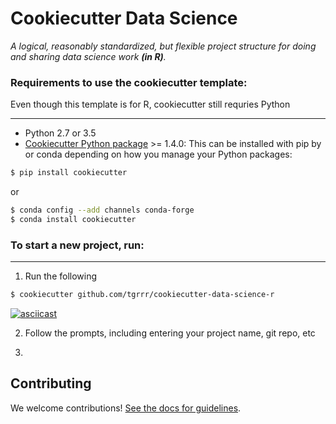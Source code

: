 # Cookiecutter Data Science

_A logical, reasonably standardized, but flexible project structure for doing and sharing data science work **(in R)**._ 

### Requirements to use the cookiecutter template:

Even though this template is for R, cookiecutter still requries Python

-----------
 - Python 2.7 or 3.5
 - [Cookiecutter Python package](http://cookiecutter.readthedocs.org/en/latest/installation.html) >= 1.4.0: This can be installed with pip by or conda depending on how you manage your Python packages:

``` bash
$ pip install cookiecutter
```

or

``` bash
$ conda config --add channels conda-forge
$ conda install cookiecutter
```

### To start a new project, run:
------------

1. Run the following

```zsh
$ cookiecutter github.com/tgrrr/cookiecutter-data-science-r
```

[![asciicast](https://asciinema.org/a/244658.svg)](https://asciinema.org/a/244658)

2. Follow the prompts, including entering your project name, git repo, etc

3. 

## Contributing

We welcome contributions! [See the docs for guidelines](https://drivendata.github.io/cookiecutter-data-science/#contributing).
